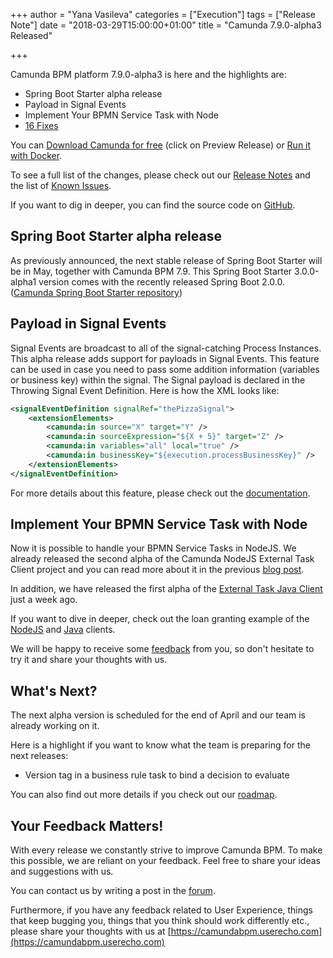 +++
author = "Yana Vasileva"
categories = ["Execution"]
tags = ["Release Note"]
date = "2018-03-29T15:00:00+01:00"
title = "Camunda 7.9.0-alpha3 Released"

+++

Camunda BPM platform 7.9.0-alpha3 is here and the highlights are:

* Spring Boot Starter alpha release
* Payload in Signal Events
* Implement Your BPMN Service Task with Node
* [16 Fixes](https://app.camunda.com/jira/issues/?jql=issuetype%20%3D%20%22Bug%20Report%22%20AND%20fixVersion%20%3D%207.9.0-alpha3)

You can [Download Camunda for free](https://camunda.com/download/) (click on Preview Release) or [Run it with Docker](https://hub.docker.com/r/camunda/camunda-bpm-platform/).


To see a full list of the changes, please check out our [Release Notes](https://app.camunda.com/jira/secure/ReleaseNote.jspa?projectId=10230&version=15301)
and the list of [Known Issues](https://app.camunda.com/jira/issues/?jql=affectedVersion%20%3D%207.9.0-alpha3).


If you want to dig in deeper, you can find the source code on [GitHub](https://github.com/camunda/camunda-bpm-platform/releases/tag/7.9.0-alpha3).


## Spring Boot Starter alpha release

As previously announced, the next stable release of Spring Boot Starter will be in May, together with Camunda BPM 7.9. This Spring Boot Starter 3.0.0-alpha1 version comes with the recently released Spring Boot 2.0.0. ([Camunda Spring Boot Starter repository](https://github.com/camunda/camunda-bpm-spring-boot-starter))

## Payload in Signal Events

Signal Events are broadcast to all of the signal-catching Process Instances. This alpha release adds support for payloads in Signal Events. This feature can be used in case you need to pass some addition information (variables or business key) within the signal.
The Signal payload is declared in the Throwing Signal Event Definition. Here is how the XML looks like:

```xml
<signalEventDefinition signalRef="thePizzaSignal">
    <extensionElements>
        <camunda:in source="X" target="Y" />
        <camunda:in sourceExpression="${X + 5}" target="Z" />
        <camunda:in variables="all" local="true" />
        <camunda:in businessKey="${execution.processBusinessKey}" />
    </extensionElements>
</signalEventDefinition>
```
For more details about this feature, please check out the [documentation](https://docs.camunda.org/manual/latest/reference/bpmn20/events/signal-events/#passing-variables).

## Implement Your BPMN Service Task with Node

Now it is possible to handle your BPMN Service Tasks in NodeJS. We already released the second alpha of the Camunda NodeJS External Task Client project and you can read more about it in the previous [blog post](https://blog.camunda.com/post/2018/03/extermal-task-js-alpha2/).

In addition, we have released the first alpha of the [External Task Java Client](https://blog.camunda.com/post/2018/03/camunda-external-task-client-java-010-alpha1-released/) just a week ago.

If you want to dive in deeper, check out the loan granting example of the [NodeJS](https://github.com/camunda/camunda-external-task-client-js/tree/master/examples/granting-loans) and [Java](https://github.com/camunda/camunda-external-task-client-java/tree/master/examples/loan-granting) clients.

We will be happy to receive some [feedback](https://forum.camunda.org/) from you, so don't hesitate to try it and share your thoughts with us.

## What's Next?

The next alpha version is scheduled for the end of April and our team is already working on it.

Here is a highlight if you want to know what the team is preparing for the next releases:

* Version tag in a business rule task to bind a decision to evaluate	

You can also find out more details if you check out our [roadmap](https://camunda.com/learn/community/#roadmap).

## Your Feedback Matters!

With every release we constantly strive to improve Camunda BPM. To make this possible, we are reliant on your feedback. Feel free to share your ideas and suggestions with us.

You can contact us by writing a post in the [forum](https://forum.camunda.org/).

Furthermore, if you have any feedback related to User Experience, things that keep bugging you, things that you think should work differently etc., please share your thoughts with us at [https://camundabpm.userecho.com](https://camundabpm.userecho.com)
